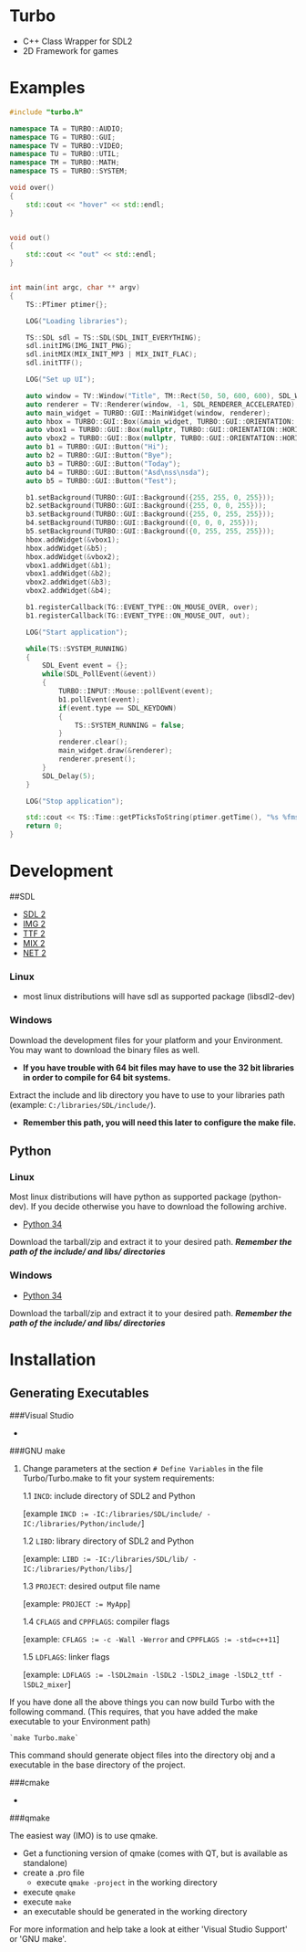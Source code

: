 # Turbo

- C++ Class Wrapper for SDL2
- 2D Framework for games 


# Examples

``` cpp
#include "turbo.h"

namespace TA = TURBO::AUDIO;
namespace TG = TURBO::GUI;
namespace TV = TURBO::VIDEO;
namespace TU = TURBO::UTIL;
namespace TM = TURBO::MATH;
namespace TS = TURBO::SYSTEM;

void over()
{
    std::cout << "hover" << std::endl;
}


void out()
{
    std::cout << "out" << std::endl;
}


int main(int argc, char ** argv)
{
    TS::PTimer ptimer{};

    LOG("Loading libraries");

    TS::SDL sdl = TS::SDL(SDL_INIT_EVERYTHING);
    sdl.initIMG(IMG_INIT_PNG);
    sdl.initMIX(MIX_INIT_MP3 | MIX_INIT_FLAC);
    sdl.initTTF();

    LOG("Set up UI");

    auto window = TV::Window("Title", TM::Rect(50, 50, 600, 600), SDL_WINDOW_SHOWN);
    auto renderer = TV::Renderer(window, -1, SDL_RENDERER_ACCELERATED);
    auto main_widget = TURBO::GUI::MainWidget(window, renderer);
    auto hbox = TURBO::GUI::Box(&main_widget, TURBO::GUI::ORIENTATION::VERTICAL);
    auto vbox1 = TURBO::GUI::Box(nullptr, TURBO::GUI::ORIENTATION::HORIZONTAL);
    auto vbox2 = TURBO::GUI::Box(nullptr, TURBO::GUI::ORIENTATION::HORIZONTAL);
    auto b1 = TURBO::GUI::Button("Hi");
    auto b2 = TURBO::GUI::Button("Bye");
    auto b3 = TURBO::GUI::Button("Today");
    auto b4 = TURBO::GUI::Button("Asd\nss\nsda");
    auto b5 = TURBO::GUI::Button("Test");

    b1.setBackground(TURBO::GUI::Background({255, 255, 0, 255}));
    b2.setBackground(TURBO::GUI::Background({255, 0, 0, 255}));
    b3.setBackground(TURBO::GUI::Background({255, 0, 255, 255}));
    b4.setBackground(TURBO::GUI::Background({0, 0, 0, 255}));
    b5.setBackground(TURBO::GUI::Background({0, 255, 255, 255}));
    hbox.addWidget(&vbox1);
    hbox.addWidget(&b5);
    hbox.addWidget(&vbox2);
    vbox1.addWidget(&b1);
    vbox1.addWidget(&b2);
    vbox2.addWidget(&b3);
    vbox2.addWidget(&b4);

    b1.registerCallback(TG::EVENT_TYPE::ON_MOUSE_OVER, over);
    b1.registerCallback(TG::EVENT_TYPE::ON_MOUSE_OUT, out);

    LOG("Start application");

    while(TS::SYSTEM_RUNNING)
    {
        SDL_Event event = {};
        while(SDL_PollEvent(&event))
        {
            TURBO::INPUT::Mouse::pollEvent(event);
            b1.pollEvent(event);
            if(event.type == SDL_KEYDOWN)
            {
                TS::SYSTEM_RUNNING = false;
            }
            renderer.clear();
            main_widget.draw(&renderer);
            renderer.present();
        }
        SDL_Delay(5);
    }

    LOG("Stop application");

    std::cout << TS::Time::getPTicksToString(ptimer.getTime(), "%s %fms %uus %nns") << std::endl;
    return 0;
}

```

# Development

##SDL

- [SDL 2](https://www.libsdl.org/download-2.0.php)
- [IMG 2](https://www.libsdl.org/projects/SDL_image/)
- [TTF 2](https://www.libsdl.org/projects/SDL_ttf/)
- [MIX 2](https://www.libsdl.org/projects/SDL_mixer/)
- [NET 2](https://www.libsdl.org/projects/SDL_net/)

### Linux

- most linux distributions will have sdl as supported package (libsdl2-dev)

### Windows

Download the development files for your platform and your Environment. You may want to download the binary files as well.
- **If you have trouble with 64 bit files may have to use the 32 bit libraries in order to compile for 64 bit systems.**

Extract the include and lib directory you have to use to your libraries path (example: `C:/libraries/SDL/include/`).
- **Remember this path, you will need this later to configure the make file.**

## Python

### Linux

Most linux distributions will have python as supported package (python-dev). 
If you decide otherwise you have to download the following archive.

- [Python 34](https://www.python.org/downloads/release/python-346/)

Download the tarball/zip and extract it to your desired path.
***Remember the path of the include/ and libs/ directories***

### Windows

- [Python 34](https://www.python.org/downloads/release/python-346/)

Download the tarball/zip and extract it to your desired path.
***Remember the path of the include/ and libs/ directories***


# Installation

## Generating Executables

###Visual Studio

-

###GNU make

1. Change parameters at the section `# Define Variables` in the file Turbo/Turbo.make to fit your system requirements:

	1.1 `INCD`: include directory of SDL2 and Python
	
	[example `INCD := -IC:/libraries/SDL/include/ -IC:/libraries/Python/include/`]
	
	1.2 `LIBD`: library directory of SDL2 and Python
	
	[example: `LIBD := -IC:/libraries/SDL/lib/ -IC:/libraries/Python/libs/`]
	
	1.3 `PROJECT`: desired output file name

	[example: `PROJECT := MyApp`]

	1.4 `CFLAGS` and `CPPFLAGS`: compiler flags
	
	[example: `CFLAGS := -c -Wall -Werror` and `CPPFLAGS := -std=c++11`]
	
	1.5 `LDFLAGS`: linker flags

	[example: `LDFLAGS := -lSDL2main -lSDL2 -lSDL2_image -lSDL2_ttf -lSDL2_mixer`]

If you have done all the above things you can now build Turbo with the following command.
(This requires, that you have added the make executable to your Environment path)
	
	`make Turbo.make`

This command should generate object files into the directory obj and a executable in the base directory of the project.

###cmake

-

###qmake

The easiest way (IMO) is to use qmake.

- Get a functioning version of qmake (comes with QT, but is available as standalone)
- create a .pro file
    - execute `qmake -project` in the working directory
- execute `qmake`
- execute `make`
- an executable should be generated in the working directory

For more information and help take a look at either 'Visual Studio Support' or 'GNU make'.
